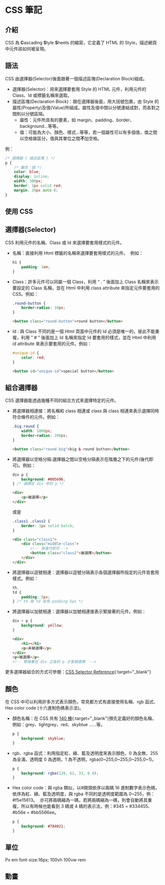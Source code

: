 # CSS 筆記

## 介紹

CSS 為 **C**ascading **S**tyle **S**heets 的縮寫，它定義了 HTML 的 Style，描述網頁中元件該如何被呈現。

## 語法

CSS 由選擇器(Selector)後面跟著一個描述區塊(Declaration Block)組成。

-   選擇器(Selector)：用來選擇要套用 Style 的 HTML 元件，利用元件的 Class、Id 或標籤名稱來選取。
-   描述區塊(Declaration Block)：跟在選擇器後面，用大括號包裹，由 Style 的屬性(Property)及值(Value)所組成。屬性及值中間以分號連結成對，而各對之間則以分號區隔。
    -   屬性：元件所具有的要素，如 margin、padding、border、background...等等。
    -   值：可能為大小、顏色、樣式...等等，若一個屬性可以有多個值，值之間以空格做區分，值與其單位之間**不**加空格。

例：

```css
/* 選擇器 { 描述區塊 } */
p {
    /* 屬性：值 */
    color: blue;
    display: inline;
    width: 300px;
    border: 1px solid red;
    margin: 20px auto 0;
}
```

## 使用 CSS

## 選擇器(Selector)

CSS 利用元件的名稱、Class 或 Id 來選擇要套用樣式的元件。

-   名稱：直接利用 Html 標籤的名稱來選擇要套用樣式的元件。  例如：

    ```css
    h1 {
        padding: 1em;
    }
    ```

-   Class：許多元件可以同屬一個 Class，利用 “ . ” 後面加上 Class 名稱來表示要設定的 Class 名稱，並在 Html 中利用 class attribute 來指定元件要套用的 CSS。例如：

    ```css
    .round-button {
        border-radius: 10px;
    }
    ```

    ```html
    <button class="round-button">round button</button>
    ```

-   Id : 與 Class 不同的是一個 Html 頁面中元件的 Id 必須是唯一的，彼此不能重複，利用 ” # ” 後面加上 Id 名稱來指定 Id 要套用的樣式，並在 Html 中利用 id attribute 來表示要套用的元件。例如：

    ```css
    #unique-id {
        color: red;
    }
    ```

    ```html
    <button id="unique-id">special button</button>
    ```

## 組合選擇器

CSS 選擇器能透過幾種不同的組合方式來選擇特定的元件。

-   將選擇器相連接：將名稱和 class 相連或 class 與 class 相連來表示選擇同時符合條件的元件。例如：

    ```css
    .big.round {
        width: 1000px;
        border-radius: 200px;
    }
    ```

    ```html
    <button class="round big">big & round button</button>
    ```

-   將選擇器以空格分隔:選擇器之間以空格分隔表示在階層之下的元件(後代即可)。例如：

    ```css
    div p {
        background: #005696;
    } /* 選擇在 div 中的 p */
    ```

    ```html
    <div>
        <p>被選擇</p>
    </div>
    ```

    或是

    ```css
    .class1 .class2 {
        border: 1px solid balck;
    }
    ```

    ```html
    <div class="class1">
        <div class="middle-class">
            <!-- 為後代即可 -->
            <button class="class2">被選擇</button>
        </div>
    </div>
    ```

-   將選擇器以逗號相連：選擇器以逗號分隔表示各個選擇器所指定的元件皆套用樣式。例如：
    ```css
    th,
    td {
        padding: 5px;
    } /* th 與 td 皆有 padding 5px */
    ```
-   將選擇器以加號相連：選擇器以加號相連接表示緊接著的元件。例如：
    ```css
    div + p {
        background: yellow;
    }
    ```
    ```html
    <div>
        <h1></h1>
        <p>未被選擇</p>
    </div>
    <p>被選擇</p>
    <!-- 緊接著在 div 之後的 p 才會被選擇  -->
    ```

更多選擇器組合的方式可參閱：[CSS Selector Reference](https://www.w3schools.com/cssref/css_selectors.asp){:target="\_blank"}

## 顏色

在 CSS 中可以利用許多方式表示顏色，常見都方式有直接使用名稱、rgb 函式、Hex color code (十六進制色碼表示法)。

-   顏色名稱：在 CSS 共有 [140 種](https://www.w3schools.com/colors/colors_names.asp){:target="\_blank"}預先定義好的顏色名稱，例如：grey、lightgrey、red、skyblue ......等。
    ```css
    p {
        background: skyblue;
    }
    ```
-   rgb、rgba 函式：利用指定紅、綠、藍及透明度來表示顏色，0 為全無，255 為全滿，透明度 0 為透明，1 為不透明，rgba(0~255,0~255,0~255,0~1)。
    ```css
    p {
        background: rgba(120, 62, 33, 0.4);
    }
    ```
-   Hex color code：與 rgba 類似，以#開頭依序以兩碼 16 進制數字表示色碼，依序為紅、綠、藍及透明度，與 rgba 不同的是透明度範圍為 0~255，例：#f5e15613。  亦可將兩碼縮為一碼，若將兩碼縮為一碼，則會自動將其重複，所以有時候也能看到 3 碼或 4 碼的表示法，例：#345 = #334455、#b56e = #bb5566ee。
    ```css
    p {
        background: #784021;
    }
    ```

## 單位

Px em font-size:16px; 100vh 100vw rem

## 動畫

